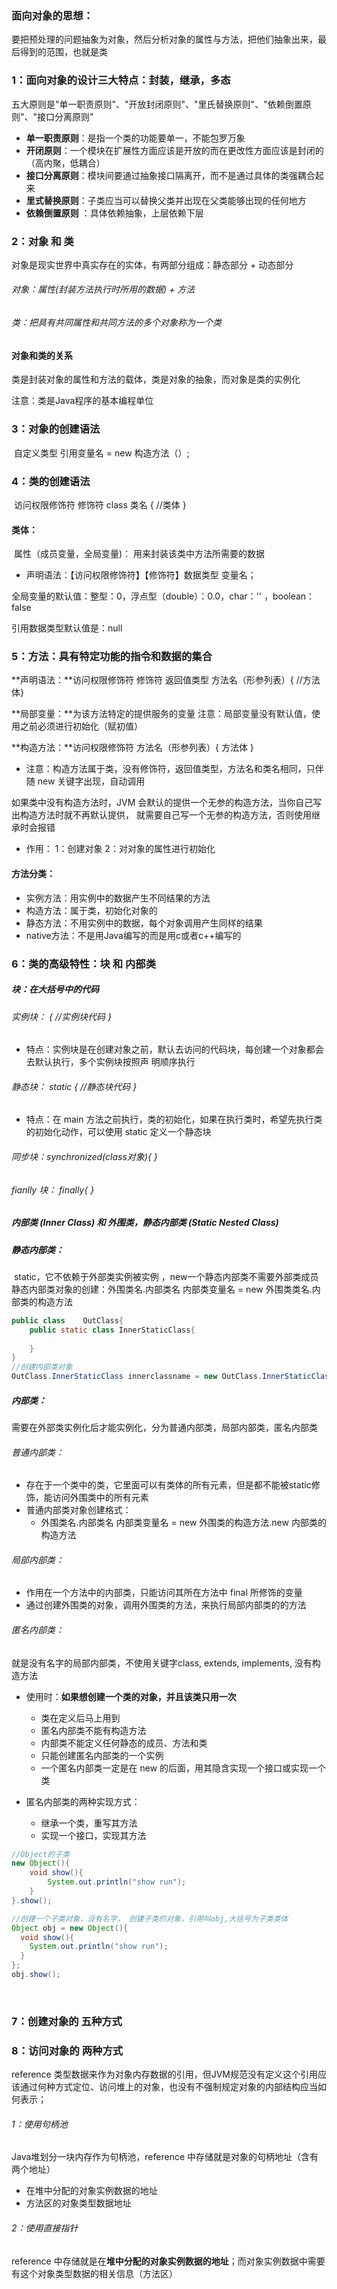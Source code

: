 ### 面向对象的思想：

要把预处理的问题抽象为对象，然后分析对象的属性与方法，把他们抽象出来，最后得到的范围，也就是类

### 1：面向对象的设计三大特点：封装，继承，多态

五大原则是"单一职责原则"、"开放封闭原则"、"里氏替换原则"、"依赖倒置原则"、"接口分离原则"

- **单一职责原则**：是指一个类的功能要单一，不能包罗万象
- **开闭原则**：一个模块在扩展性方面应该是开放的而在更改性方面应该是封闭的（高内聚，低耦合）
- **接口分离原则**：模块间要通过抽象接口隔离开，而不是通过具体的类强耦合起来
- **里式替换原则**：子类应当可以替换父类并出现在父类能够出现的任何地方
- **依赖倒置原则** ：具体依赖抽象，上层依赖下层



### 2：对象 和 类

对象是现实世界中真实存在的实体，有两部分组成：静态部分 + 动态部分

###### 对象：属性(封装方法执行时所用的数据) + 方法

###### 类：把具有共同属性和共同方法的多个对象称为一个类



#### 对象和类的关系

类是封装对象的属性和方法的载体，类是对象的抽象，而对象是类的实例化

注意：类是Java程序的基本编程单位

### 3：对象的创建语法 

​	自定义类型  引用变量名 = new  构造方法（）;  

### 4：类的创建语法

​	 访问权限修饰符    修饰符     class  类名    {   //类体   }

#### 类体：

​	属性（成员变量，全局变量)： 用来封装该类中方法所需要的数据

- 声明语法：【访问权限修饰符】【修饰符】数据类型 变量名；

全局变量的默认值：整型：0，浮点型（double）：0.0，char：'' ，boolean：false

引用数据类型默认值是：null



### 5：方法：具有特定功能的指令和数据的集合

**声明语法：**访问权限修饰符  修饰符   返回值类型  方法名（形参列表）{ //方法体}

**局部变量：**为该方法特定的提供服务的变量
	  注意：局部变量没有默认值，使用之前必须进行初始化（赋初值）

**构造方法：**访问权限修饰符   方法名（形参列表）{ 方法体    }

- 注意：构造方法属于类，没有修饰符，返回值类型，方法名和类名相同，只伴随 new 关键字出现，自动调用


如果类中没有构造方法时，JVM 会默认的提供一个无参的构造方法，当你自己写出构造方法时就不再默认提供，
就需要自己写一个无参的构造方法，否则使用继承时会报错

- 作用：
  		1：创建对象
    		2：对对象的属性进行初始化

#### 方法分类：

- 实例方法：用实例中的数据产生不同结果的方法
- 构造方法：属于类，初始化对象的
- 静态方法：不用实例中的数据，每个对象调用产生同样的结果
- native方法：不是用Java编写的而是用c或者c++编写的



### 6：类的高级特性：块  和  内部类

##### 块：在大括号中的代码

###### 实例块： {   //实例块代码  }

- 特点：实例块是在创建对象之前，默认去访问的代码块，每创建一个对象都会去默认执行，多个实例块按照声		   明顺序执行
  

###### 静态块：  static {   //静态块代码 }

- 特点：在 main 方法之前执行，类的初始化，如果在执行类时，希望先执行类的初始化动作，可以使用 static 定义一个静态块


###### 同步块：synchronized(class对象){ }

###### fianlly 块： finally{ }



##### 内部类 (Inner Class) 和 外围类，静态内部类 (Static Nested Class)  

##### 静态内部类：

​	static，它不依赖于外部类实例被实例 ，new一个静态内部类不需要外部类成员
静态内部类对象的创建：外围类名.内部类名  内部类变量名  = new 外围类类名.内部类的构造方法

```java
public class 	OutClass{
	public static class InnerStaticClass{
			
	}
}
//创建内部类对象
OutClass.InnerStaticClass innerclassname = new OutClass.InnerStaticClass();
```



##### 内部类：

需要在外部类实例化后才能实例化，分为普通内部类，局部内部类，匿名内部类

###### 普通内部类：

- 存在于一个类中的类，它里面可以有类体的所有元素，但是都不能被static修饰，能访问外围类中的所有元素
- 普通内部类对象创建格式：
  - 外围类名.内部类名  内部类变量名 = new 外围类的构造方法.new 内部类的构造方法

###### 局部内部类：

- 作用在一个方法中的内部类，只能访问其所在方法中 final 所修饰的变量
- 通过创建外围类的对象，调用外围类的方法，来执行局部内部类的的方法

###### 匿名内部类：

就是没有名字的局部内部类，不使用关键字class, extends, implements, 没有构造方法

- 使用时：**如果想创建一个类的对象，并且该类只用一次**
  - 类在定义后马上用到
  - 匿名内部类不能有构造方法
  - 内部类不能定义任何静态的成员、方法和类
  - 只能创建匿名内部类的一个实例
  - 一个匿名内部类一定是在 new 的后面，用其隐含实现一个接口或实现一个类

- 匿名内部类的两种实现方式：
  - 继承一个类，重写其方法
  - 实现一个接口，实现其方法

```java
//Object的子类
new Object(){
    void show(){
        System.out.println("show run");                
    }
}.show();

//创建一个子类对象，没有名字， 创建子类的对象，引用叫obj,大括号为子类类体
Object obj = new Object(){
  void show(){
    System.out.println("show run");
  }
};
obj.show();
```

​         

### 7：创建对象的 五种方式

[](https://github.com/likang315/Java-and-Middleware/blob/master/Java_note/2%EF%BC%9A%E9%9D%A2%E5%90%91%E5%AF%B9%E8%B1%A1_OOP/%E5%88%9B%E5%BB%BA%E5%AF%B9%E8%B1%A1%E7%9A%845%20%E4%B8%AD%E6%96%B9%E5%BC%8F.jpg?raw=true)

###  8：访问对象的 两种方式

reference 类型数据来作为对象内存数据的引用，但JVM规范没有定义这个引用应该通过何种方式定位、访问堆上的对象，也没有不强制规定对象的内部结构应当如何表示；

###### 1：使用句柄池

Java堆划分一块内存作为句柄池，reference 中存储就是对象的句柄地址（含有两个地址）

- 在堆中分配的对象实例数据的地址
- 方法区的对象类型数据地址

###### 2：使用直接指针

reference 中存储就是在**堆中分配的对象实例数据的地址**；而对象实例数据中需要有这个对象类型数据的相关信息（方法区）




